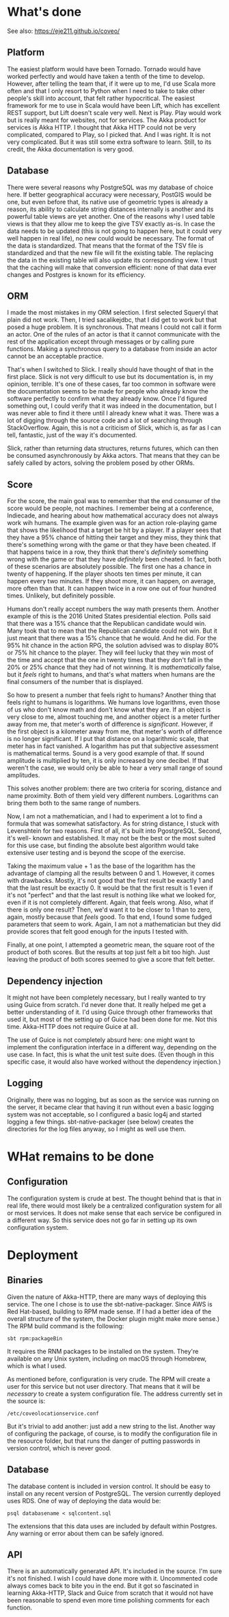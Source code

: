 # What's done

See also: https://eje211.github.io/coveo/

## Platform

The easiest platform would have been Tornado. Tornado would have worked perfectly and would have taken a tenth of the
time to develop. However, after telling the team that, if it were up to me, I'd use Scala more often and that I only
resort to Python when I need to take to take other people's skill into account, that felt rather hypocritical. The
easiest framework for me to use in Scala would have been Lift, which has excellent REST support, but Lift doesn't scale
very well. Next is Play. Play would work but is really meant for websites, not for services. The Akka product for
services is Akka HTTP. I thought that Akka HTTP could not be very complicated, compared to Play, so I picked that. And
I was right. It is not very complicated. But it was still some extra software to learn. Still, to its credit, the Akka
documentation is very good.

## Database

There were several reasons why PostgreSQL was my database of choice here. If better geographical accuracy were
necessary, PostGIS would be one, but even before that, its native use of geometric types is already a reason, its
ability to calculate string distances internally is another and its powerful table views are yet another. One of the
reasons why I used table views is that they allow me to keep the give TSV exactly as-is. In case the data needs to be
updated (this is not going to happen here, but it could very well happen in real life), no new could would be necessary.
The format of the data is standardized. That means that the format of the TSV file is standardized and that the new file
will fit the existing table. The replacing the data in the existing table will also update its corresponding view. I
trust that the caching will make that conversion efficient: none of that data ever changes and Postgres is known for its
efficiency.

## ORM

I made the most mistakes in my ORM selection. I first selected Squeryl that plain did not work. Then, I tried
sacalikejdbc, that I did get to work but that posed a huge problem. It is synchronous. That means I could not call it
form an actor. One of the rules of an actor is that it cannot communicate with the rest of the application except
through messages or by calling pure functions. Making a synchronous query to a database from inside an actor cannot be
an acceptable practice.

That's when I switched to Slick. I really should have thought of that in the first place. Slick is not very
difficult to use but its documentation is, in my opinion, terrible. It's one of these cases, far too common in
software were the documentation seems to be made for people who already know the software perfectly to confirm what
they already know. Once I'd figured something out, I could verify that it was indeed in the documentation, but I was
never able to find it there until I already knew what it was. There was a lot of digging through the source code and a
lot of searching through StackOverflow. Again, this is not a criticism of Slick, which is, as far as I can tell,
fantastic, just of the way it's documented.

Slick, rather than returning data structures, returns futures, which can then be consumed asynchronously by Akka actors.
That means that they can be safely called by actors, solving the problem posed by other ORMs.

## Score

For the score, the main goal was to remember that the end consumer of the score would be people, not machines.
I remember being at a conference, Indiecade, and hearing about how mathematical accuracy does not always work wih
humans. The example given was for an action role-playing game that shows the likelihood that a target be hit by a
player. If a player sees that they have a 95% chance of hitting their target and they miss, they think that there's
something wrong with the game or that they have been cheated. If that happens twice in a row, they think that there's
_definitely_ something wrong with the game or that they have _definitely_ been cheated. In fact, both of these
scenarios are absolutely possible. The first one has a chance in twenty of happening. If the player shoots ten times per
minute, it can happen every two minutes. If they shoot more, it can happen, on average, more often than that. It can
happen twice in a row one out of four hundred times. Unlikely, but definitely possible.

Humans don't really accept numbers the way math presents them. Another example of this is the 2016 United States
presidential election. Polls said that there was a 15% chance that the Republican candidate would win. Many took that
to mean that the Republican candidate could not win. But it just meant that there was a 15% chance that he would. And he
did. For the 95% hit chance in the action RPG, the solution advised was to display 80% or 75% hit chance to the player.
They will feel lucky that they win most of the time and accept that the one in twenty times that they don't fall in the
20% or 25% chance that they had of not winning. It is _mathematically_ false, but it _feels_ right to humans, and that's
what matters when humans are the final consumers of the number that is displayed.

So how to present a number that feels right to humans? Another thing that feels right to humans is logarithms. We
humans love logarithms, even those of us who don't know math and don't know what they are. If an object is very close
to me, almost touching me, and another object is a meter further away from me, that meter's worth of difference is
_significant_. However, if the first object is a kilometer away from me, that meter's worth of difference is no longer
significant. If I put that distance on a logarithmic scale, that meter has in fact vanished. A logarithm has put that
subjective assessment is mathematical terms. Sound is a very good example of that. If sound amplitude is multiplied by
ten, it is only increased by one decibel. If that weren't the case, we would only be able to hear a very small range of
sound amplitudes.

This solves another problem: there are two criteria for scoring, distance and name proximity. Both of them yield very
different numbers. Logarithms can bring them both to the same range of numbers.

Now, I am not a mathematician, and I had to experiment a lot to find a formula that was somewhat satisfactory. As for
string distance, I stuck with Levenshtein for two reasons. First of all, it's built into PgostgreSQL. Second, it's well-
known and established. It may not be the best or the most suited for this use case, but finding the absolute best
algorithm would take extensive user testing and is beyond the scope of the exercise.

Taking the maximum value + 1 as the base of the logarithm has the advantage of clamping all the results between 0 and 1.
However, it comes with drawbacks. Mostly, it's not good that the first result be exactly 1 and that the last result be
exactly 0. It would be that the first result is 1 even if it's not "perfect" and that the last result is nothing like
what we looked for, even if it is not completely different. Again, that feels wrong. Also, what if there is only one
result? Then, we'd want it to be closer to 1 than to zero, again, mostly because that _feels_ good. To that end, I found
some fudged parameters that seem to work. Again, I am not a mathematician but they did provide scores that felt good
enough for the inputs I tested with.

Finally, at one point, I attempted a geometric mean, the square root of the product of both scores. But the results at
top just felt a bit too high. Just leaving the product of both scores seemed to give a score that felt better.

## Dependency injection

It might not have been completely necessary, but I really wanted to try using Guice from scratch. I'd never done that.
It really helped me get a better understanding of it. I'd using Guice through other frameworks that used it, but most
of the setting up of Guice had been done for me. Not this time. Akka-HTTP does not require Guice at all.

The use of Guice is not completely absurd here: one might want to implement the configuration interface in a different
way, depending on the use case. In fact, this is what the unit test suite does. (Even though in this specific case,
it would also have worked without the dependency injection.)

## Logging

Originally, there was no logging, but as soon as the service was running on the server, it became clear that having
it run without even a basic logging system was not acceptable, so I configured a basic log4j and started logging a
few things. sbt-native-packager (see below) creates the directories for the log files anyway, so I might as well use
them.

# WHat remains to be done

## Configuration

The configuration system is crude at best. The thought behind that is that in real life, there would most likely be a
centralized configuration system for all or most services. It does not make sense that each service be configured in a
different way. So this service does not go far in setting up its own configuration system.

# Deployment

## Binaries

Given the nature of Akka-HTTP, there are many ways of deploying this service. The one I chose is to use the
sbt-native-packager. Since AWS is Red Hat-based, building to RPM made sense. If I had a better idea of the overall
structure of the system, the Docker plugin might make more sense.) The RPM build command is the following:

    sbt rpm:packageBin

It requires the RNM packages to be installed on the system. They're available on any Unix system, including on
macOS through Homebrew, which is what I used.

As mentioned before, configuration is very crude. The RPM will create a user for this service but not user
directory. That means that it will be *necessary* to create a system configuration file. The address currently
set in the source is:

    /etc/coveolocationservice.conf

But it's trivial to add another: just add a new string to the list. Another way of configuring the package, of
course, is to modify the configuration file in the resource folder, but that runs the danger of putting passwords
in version control, which is never good.

## Database

The database content is included in version control. It should be easy to install on any recent version of
PostgreSQL. The version currently deployed uses RDS. One of way of deploying the data would be:

    psql databasename < sqlcontent.sql

The extensions that this data uses are included by default within Postgres. Any warning or error about them
can be safely ignored.

## API

There is an automatically generated API. It's included in the source. I'm sure it's not finished. I wish I
could have done more with it. Uncommented code always comes back to bite you in the end. But it got so
fascinated in learning Akka-HTTP, Slack and Guice from scratch that it would not have been reasonable to
spend even more time polishing comments for each function.
